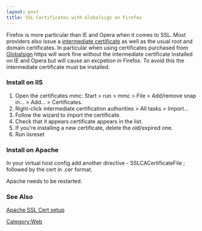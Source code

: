 ```yaml
---
layout: post 
title: SSL Certificates with Globalsign on Firefox
---
```


Firefox is more particular than IE and Opera when it comes to SSL. Most
providers also issue a [intermediate
certificate](https://support.comodo.com/index.php?_m=knowledgebase&_a=viewarticle&kbarticleid=427)
as well as the usual root and domain certificates. In particular when
using certificates purchased from
[Globalsign](http://www.globalsign.com) https will work fine without the
intermediate certificate installed on IE and Opera but will cause an
excpetion in Firefox. To avoid this the intermediate certificate must be
installed.

### Install on IIS

1.  Open the certificates mmc: Start \> run \> mmc \> File \> Add/remove
    snap in\... \> Add\... \> Certificates.
2.  Right-click intermediate certification authorities \> All tasks \>
    Import\...
3.  Follow the wizard to import the certificate.
4.  Check that it appears certificate appears in the list.
5.  If you\'re installing a new certificate, delete the old/expired one.
6.  Run iisreset

### Install on Apache

In your virtual host config add another directive - SSLCACertificateFile
; followed by the cert in .cer format.

Apache needs to be restarted.

### See Also

[Apache SSL Cert
setup](http://www.digicert.com/ssl-certificate-installation-apache-ensim.htm)

[Category:Web](Category:Web "wikilink")
